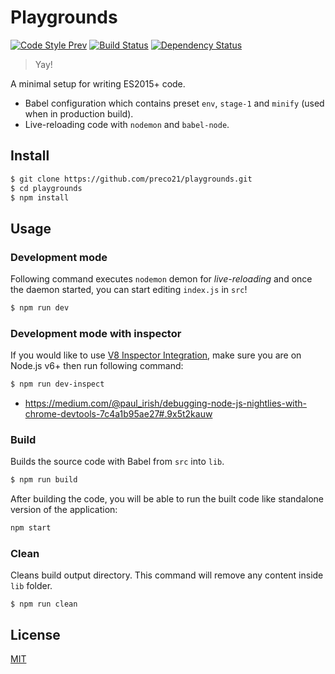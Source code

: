 # Playgrounds

[![Code Style Prev](https://img.shields.io/badge/code%20style-prev-32c8fc.svg)](https://github.com/preco21/eslint-config-prev)
[![Build Status](https://travis-ci.org/preco21/playgrounds.svg?branch=master)](https://travis-ci.org/preco21/playgrounds)
[![Dependency Status](https://dependencyci.com/github/preco21/playgrounds/badge)](https://dependencyci.com/github/preco21/playgrounds)

> Yay!

A minimal setup for writing ES2015+ code.

* Babel configuration which contains preset `env`, `stage-1` and `minify` (used when in production build).
* Live-reloading code with `nodemon` and `babel-node`.

## Install

```bash
$ git clone https://github.com/preco21/playgrounds.git
$ cd playgrounds
$ npm install
```

## Usage

### Development mode

Following command executes `nodemon` demon for _live-reloading_ and once the daemon started, you can start editing `index.js` in `src`!

```bash
$ npm run dev
```

### Development mode with inspector

If you would like to use [V8 Inspector Integration](https://nodejs.org/api/debugger.html#debugger_v8_inspector_integration_for_node_js), make sure you are on Node.js v6+ then run following command:

```bash
$ npm run dev-inspect
```

* https://medium.com/@paul_irish/debugging-node-js-nightlies-with-chrome-devtools-7c4a1b95ae27#.9x5t2kauw

### Build

Builds the source code with Babel from `src` into `lib`.

```bash
$ npm run build
```

After building the code, you will be able to run the built code like standalone version of the application:

```bash
npm start
```

### Clean

Cleans build output directory. This command will remove any content inside `lib` folder.

```base
$ npm run clean
```

## License

[MIT](https://preco.mit-license.org/)
